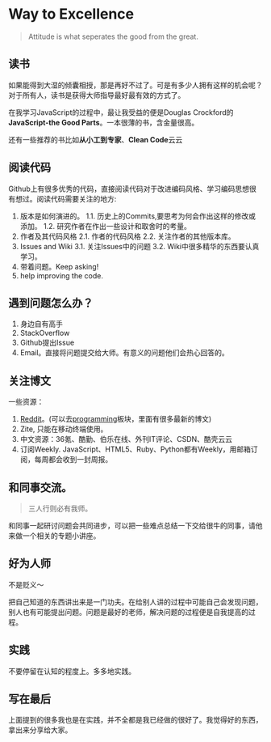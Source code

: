 Way to Excellence
=================

> Attitude is what seperates the good from the great.

## 读书

如果能得到大湿的倾囊相授，那是再好不过了。可是有多少人拥有这样的机会呢？对于所有人，读书是获得大师指导最好最有效的方式了。

在我学习JavaScript的过程中，最让我受益的便是Douglas Crockford的**JavaScript-the Good Parts**。一本很薄的书，含金量很高。

还有一些推荐的书比如**从小工到专家**、**Clean Code**云云

## 阅读代码

Github上有很多优秀的代码，直接阅读代码对于改进编码风格、学习编码思想很有想过。阅读代码需要关注的地方:

1. 版本是如何演进的。
	1.1. 历史上的Commits,要思考为何会作出这样的修改或添加。
	1.2. 研究作者在作出一些设计和取舍时的考量。
2. 作者及其代码风格
	2.1. 作者的代码风格
	2.2. 关注作者的其他版本库。
3. Issues and Wiki
	3.1. 关注Issues中的问题
	3.2. Wiki中很多精华的东西要认真学习。
4. 带着问题。Keep asking!
5. help improving the code.

## 遇到问题怎么办？

1. 身边自有高手
2. StackOverflow
3. Github提出Issue
4. Email。直接将问题提交给大师。有意义的问题他们会热心回答的。

## 关注博文

一些资源：

1. [Reddit](http://www.reddit.com/)。(可以去[programming](http://www.reddit.com/r/programming/)板块，里面有很多最新的博文)
2. Zite, 只能在移动终端使用。
3. 中文资源：36氪、酷勤、伯乐在线、外刊IT评论、CSDN、酷壳云云
4. 订阅Weekly. JavaScript、HTML5、Ruby、Python都有Weekly，用邮箱订阅，每周都会收到一封周报。

## 和同事交流。

> 三人行则必有我师。

和同事一起研讨问题会共同进步，可以把一些难点总结一下交给很牛的同事，请他来做一个相关的专题小讲座。

## 好为人师

不是贬义～

把自己知道的东西讲出来是一门功夫。在给别人讲的过程中可能自己会发现问题，别人也有可能提出问题。问题是最好的老师，解决问题的过程便是自我提高的过程。

## 实践

不要停留在认知的程度上。多多地实践。

## 写在最后

上面提到的很多我也是在实践，并不全都是我已经做的很好了。我觉得好的东西，拿出来分享给大家。
